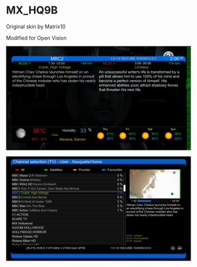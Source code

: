 MX_HQ9B
=============
Original skin by Matrix10

Modified for Open Vision

![Screenshot](MX_HQ9B-1.jpg)

![Screenshot](MX_HQ9B-2.jpg)
